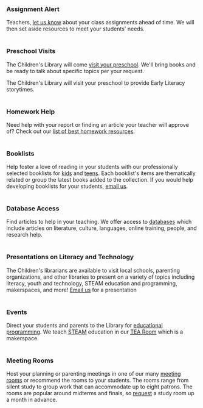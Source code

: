 <div class="row margin-bottom-10">

<div class="col-md-6">

### Assignment Alert
Teachers, [let us know](mailto:childrenslibrary@darienlibrary.org?&cc=ewalston@darienlibrary.org "Assignment Alert") about your class assignments ahead of time. We will then set aside resources to meet your students' needs. 
<br />
<br />

### Preschool Visits 
The Children's Library will come [visit your preschool](mailto:childrenslibrary@darienlibrary.org "Preschool Visits"). We'll bring books and be ready to talk about specific topics per your request.

The Children's Library will visit your preschool to provide Early Literacy storytimes.
<br />
<br />

### Homework Help
Need help with your report or finding an article your teacher will approve of? Check out our [list of best homework resources](/homework "Homework Help"). 
<br />
<br />

### Booklists
Help foster a love of reading in your students with our professionally selected booklists for [kids](/lists/kids "Kids") and [teens](/lists/teens "Teens"). Each booklist's items are thematically related or group the latest books added to the collection. If you would help developing booklists for your students, [email us](mailto:childrenslibrary@darienlibrary.org "Email us").
<br />
<br />

</div>
<div class="col-md-6">

### Database Access
Find articles to help in your teaching. We offer access to [databases](/research "Databases") which include articles on literature, culture, languages, online training, people, and research help. 
<br />
<br />

### Presentations on Literacy and Technology
The Children's librarians are available to visit local schools, parenting organizations, and other libraries to present on a variety of topics including literacy, youth and technology, STEAM education and programming, makerspaces, and more! [Email us](mailto:childrenslibrary@darienlibrary.org "Email us") for a presentation
<br />
<br />

### Events
Direct your students and parents to the Library for [educational programming](/events "Programs"). We teach <abbr title="Science Technology Engineering Arts Mathematics">STEAM</abbr> education in our [<abbr title="Technology Engineering Arts">TEA</abbr> Room](/tearoom "TEA Room") which is a makerspace. 
<br />
<br />

### Meeting Rooms
Host your planning or parenting meetings in one of our many [meeting rooms](/meeting-rooms "Meeting rooms") or recommend the rooms to your students. The rooms range from silent study to group work that can accommodate up to eight patrons. The rooms are popular around midterms and finals, so [request](/request-study-room "Request a study room") a study room up a month in advance.

</div>
</div>